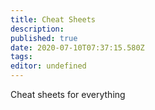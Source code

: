 ```yaml
---
title: Cheat Sheets
description: 
published: true
date: 2020-07-10T07:37:15.580Z
tags: 
editor: undefined
---
```


Cheat sheets for everything